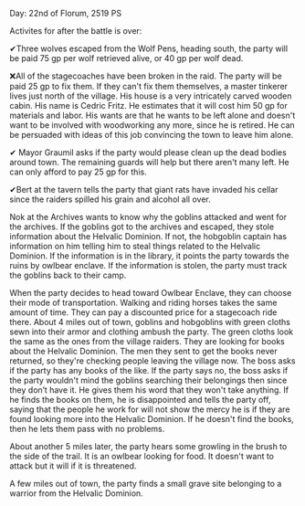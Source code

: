 Day: 22nd of Florum, 2519 PS

Activites for after the battle is over:

✔Three wolves escaped from the Wolf Pens, heading south, the party will be paid 75 gp per wolf retrieved alive, or 40 gp per wolf dead.

❌All of the stagecoaches have been broken in the raid. The party will be paid 25 gp to fix them. If they can't fix them themselves, a master tinkerer lives just north of the village. His house is a very intricately carved wooden cabin. His name is Cedric Fritz. He estimates that it will cost him 50 gp for materials and labor. His wants are that he wants to be left alone and doesn't want to be involved with woodworking any more, since he is retired. He can be persuaded with ideas of this job convincing the town to leave him alone.

✔ Mayor Graumil asks if the party would please clean up the dead bodies around town. The remaining guards will help but there aren't many left. He can only afford to pay 25 gp for this.

✔Bert at the tavern tells the party that giant rats have invaded his cellar since the raiders spilled his grain and alcohol all over.

Nok at the Archives wants to know why the goblins attacked and went for the archives. If the goblins got to the archives and escaped, they stole information about the Helvalic Dominion. If not, the hobgoblin captain has information on him telling him to steal things related to the Helvalic Dominion. If the information is in the library, it points the party towards the ruins by owlbear enclave. If the information is stolen, the party must track the goblins back to their camp.

When the party decides to head toward Owlbear Enclave, they can choose their mode of transportation. Walking and riding horses takes the same amount of time. They can pay a discounted price for a stagecoach ride there. About 4 miles out of town, goblins and hobgoblins with green cloths sewn into their armor and clothing ambush the party. The green cloths look the same as the ones from the village raiders. They are looking for books about the Helvalic Dominion. The men they sent to get the books never returned, so they're checking people leaving the village now. The boss asks if the party has any books of the like. If the party says no, the boss asks if the party wouldn't mind the goblins searching their belongings then since they don’t have it. He gives them his word that they won't take anything. If he finds the books on them, he is disappointed and tells the party off, saying that the people he work for will not show the mercy he is if they are found looking more into the Helvalic Dominion. If he doesn't find the books, then he lets them pass with no problems.

About another 5 miles later, the party hears some growling in the brush to the side of the trail. It is an owlbear looking for food. It doesn't want to attack but it will if it is threatened.

A few miles out of town, the party finds a small grave site belonging to a warrior from the Helvalic Dominion.